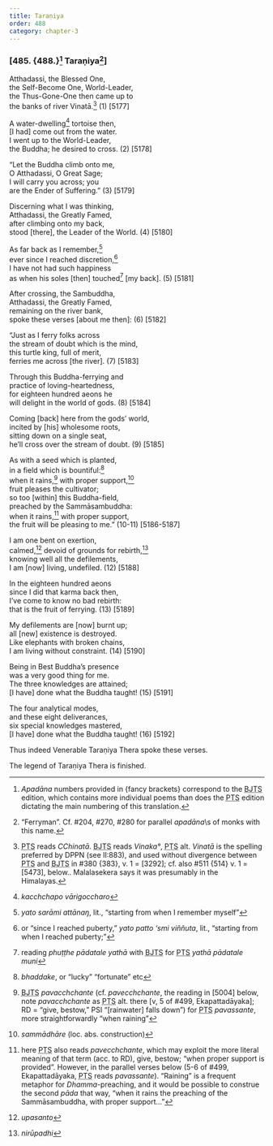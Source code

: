```yaml
---
title: Taraṇiya
order: 488
category: chapter-3
---
```


### \[485. {488.}[^1] Taraṇiya[^2]\]

Atthadassi, the Blessed One,  
the Self-Become One, World-Leader,  
the Thus-Gone-One then came up to  
the banks of river Vinatā.[^3] (1) \[5177\]

A water-dwelling[^4] tortoise then,  
\[I had\] come out from the water.  
I went up to the World-Leader,  
the Buddha; he desired to cross. (2) \[5178\]

“Let the Buddha climb onto me,  
O Atthadassi, O Great Sage;  
I will carry you across; you  
are the Ender of Suffering.” (3) \[5179\]

Discerning what I was thinking,  
Atthadassi, the Greatly Famed,  
after climbing onto my back,  
stood \[there\], the Leader of the World. (4) \[5180\]

As far back as I remember,[^5]  
ever since I reached discretion,[^6]  
I have not had such happiness  
as when his soles \[then\] touched[^7] \[my back\]. (5) \[5181\]

After crossing, the Sambuddha,  
Atthadassi, the Greatly Famed,  
remaining on the river bank,  
spoke these verses \[about me then\]: (6) \[5182\]

“Just as I ferry folks across  
the stream of doubt which is the mind,  
this turtle king, full of merit,  
ferries me across \[the river\]. (7) \[5183\]

Through this Buddha-ferrying and  
practice of loving-heartedness,  
for eighteen hundred aeons he  
will delight in the world of gods. (8) \[5184\]

Coming \[back\] here from the gods’ world,  
incited by \[his\] wholesome roots,  
sitting down on a single seat,  
he’ll cross over the stream of doubt. (9) \[5185\]

As with a seed which is planted,  
in a field which is bountiful:[^8]  
when it rains,[^9] with proper support,[^10]  
fruit pleases the cultivator;  
so too \[within\] this Buddha-field,  
preached by the Sammāsambuddha:  
when it rains,[^11] with proper support,  
the fruit will be pleasing to me.” (10-11) \[5186-5187\]

I am one bent on exertion,  
calmed,[^12] devoid of grounds for rebirth,[^13]  
knowing well all the defilements,  
I am \[now\] living, undefiled. (12) \[5188\]

In the eighteen hundred aeons  
since I did that karma back then,  
I’ve come to know no bad rebirth:  
that is the fruit of ferrying. (13) \[5189\]

My defilements are \[now\] burnt up;  
all \[new\] existence is destroyed.  
Like elephants with broken chains,  
I am living without constraint. (14) \[5190\]

Being in Best Buddha’s presence  
was a very good thing for me.  
The three knowledges are attained;  
\[I have\] done what the Buddha taught! (15) \[5191\]

The four analytical modes,  
and these eight deliverances,  
six special knowledges mastered,  
\[I have\] done what the Buddha taught! (16) \[5192\]

Thus indeed Venerable Taraṇiya Thera spoke these verses.

The legend of Taraṇiya Thera is finished.

[^1]: *Apadāna* numbers provided in {fancy brackets} correspond to the <abbr title="Buddha Jayanthi Tripitaka Series">BJTS</abbr> edition, which contains more individual poems than does the <abbr title="Pali Text Society">PTS</abbr> edition dictating the main numbering of this translation.

[^2]: “Ferryman”. Cf. \#204, \#270, \#280 for parallel *apadāna*\s of monks with this name.

[^3]: <abbr title="Pali Text Society">PTS</abbr> reads *<span class="diacritics" data-state="on">C</span><span class="no-diacritics" data-state="off">Ch</span>inatā*. <abbr title="Buddha Jayanthi Tripitaka Series">BJTS</abbr> reads *Vinaka°*, <abbr title="Pali Text Society">PTS</abbr> alt. *Vinatā* is the spelling preferred by DPPN (see II:883), and used without divergence between <abbr title="Pali Text Society">PTS</abbr> and <abbr title="Buddha Jayanthi Tripitaka Series">BJTS</abbr> in \#380 {383}, v. 1 = \[3292\]; cf. also \#511 {514} v. 1 = \[5473\], below.. Malalasekera says it was presumably in the Himalayas.

[^4]: *ka<span class="diacritics" data-state="on">c</span><span class="no-diacritics" data-state="off">ch</span>chapo vārigo<span class="diacritics" data-state="on">c</span><span class="no-diacritics" data-state="off">ch</span>aro*

[^5]: *yato sarāmi attānaŋ*, lit., “starting from when I remember myself”

[^6]: or “since I reached puberty,” *yato patto ‘smi viññuta*, lit., “starting from when I reached puberty;”

[^7]: reading *phuṭṭhe pādatale yathā* with <abbr title="Buddha Jayanthi Tripitaka Series">BJTS</abbr> for <abbr title="Pali Text Society">PTS</abbr> *yathā pādatale muni*

[^8]: *bhaddake*, or “lucky” “fortunate” etc

[^9]: <abbr title="Buddha Jayanthi Tripitaka Series">BJTS</abbr> *pava<span class="diacritics" data-state="on">c</span><span class="no-diacritics" data-state="off">ch</span>chante* (cf. *pave<span class="diacritics" data-state="on">c</span><span class="no-diacritics" data-state="off">ch</span>chante*, the reading in \[5004\] below, note *pava<span class="diacritics" data-state="on">c</span><span class="no-diacritics" data-state="off">ch</span>chante* as <abbr title="Pali Text Society">PTS</abbr> alt. there \[v, 5 of \#499, Ekapattadāyaka\]; RD = “give, bestow,” PSI “\[rainwater\] falls down”) for <abbr title="Pali Text Society">PTS</abbr> *pavassante*, more straightforwardly “when raining”

[^10]: *sammādhāre* (loc. abs. construction)

[^11]: here <abbr title="Pali Text Society">PTS</abbr> also reads *pave<span class="diacritics" data-state="on">c</span><span class="no-diacritics" data-state="off">ch</span>chante*, which may exploit the more literal meaning of that term (acc. to RD), give, bestow; “when proper support is provided”. However, in the parallel verses below (5-6 of \#499, Ekapattadāyaka, <abbr title="Pali Text Society">PTS</abbr> reads *pavassante*). “Raining” is a frequent metaphor for *Dhamma*-preaching, and it would be possible to construe the second *pāda* that way, “when it rains the preaching of the Sammāsambuddha, with proper support…”

[^12]: *upasanto*

[^13]: *nirūpadhi*
